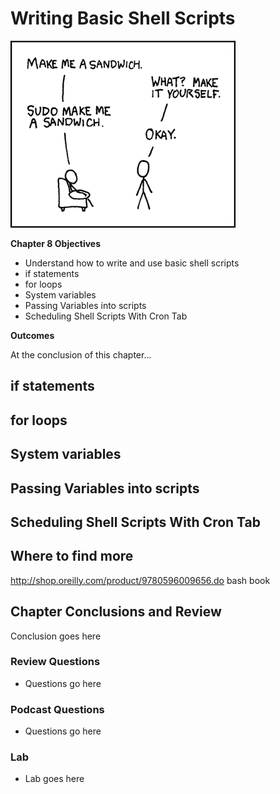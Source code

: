 # Writing Basic Shell Scripts
![*The power of sudo*](images/Chapter-Header/Chapter-08/sandwich-2.png "Sandwich")




__Chapter 8 Objectives__

   *  Understand how to write and use basic shell scripts
   * if statements
   * for loops
   * System variables
   * Passing Variables into scripts
   * Scheduling Shell Scripts With Cron Tab

__Outcomes__

  At the conclusion of this chapter...


## if statements

## for loops

## System variables

## Passing Variables into scripts

## Scheduling Shell Scripts With Cron Tab


## Where to find more

http://shop.oreilly.com/product/9780596009656.do   bash book


## Chapter Conclusions and Review

  Conclusion goes here

### Review Questions

  * Questions go here

### Podcast Questions

 * Questions go here

### Lab

 * Lab goes here 
 
 